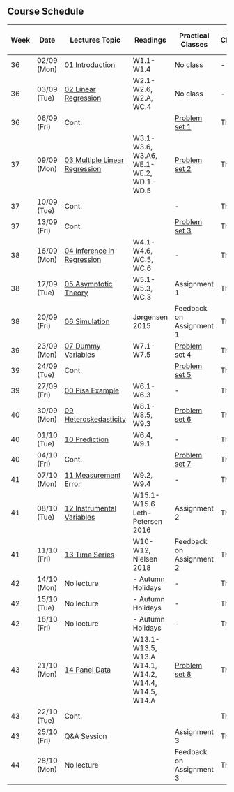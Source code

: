 ## Course Schedule
| Week | Date       | Lectures Topic                             | Readings                                          | Practical Classes           | TA Class 1 | TA Class 2 |
|------|------------|--------------------------------------------|--------------------------------------------------|-----------------------------|------------|------------|
| 36   | 02/09 (Mon)| [01 Introduction](1_lectures/01_intro)     | W1.1-W1.4                                         | No class                   | -          | -          |
| 36   | 03/09 (Tue)| [02 Linear Regression](1_lectures/02_slr)  | W2.1-W2.6, W2.A, WC.4                             | No class                   | -          | -          |
| 36   | 06/09 (Fri)| Cont.                                      |                                                   | [Problem set 1](2_class/PS1_EngelCurves)| Thor       | Daniel     |
| 37   | 09/09 (Mon)| [03 Multiple Linear Regression](1_lectures/03_mlr)| W3.1-W3.6, W3.A6, <br>WE.1-WE.2, WD.1-WD.5        | [Problem set 2](2_class/PS2_EngelCurves)          | Thor       | Pedro      |
| 37   | 10/09 (Tue)| Cont.                                      |                                                  | -                           | Thor       | Pedro      |
| 37   | 13/09 (Fri)| Cont.                                      |                                                  | [Problem set 3](2_class/PS3_Growth)          | Thor       | Daniel     |
| 38   | 16/09 (Mon)| [04 Inference in Regression](1_lectures/04_inference)| W4.1-W4.6, WC.5, WC.6                        | -                           | Thor       | Pedro      |
| 38   | 17/09 (Tue)| [05 Asymptotic Theory](1_lectures/05_asymptotics)| W5.1-W5.3, WC.3                               | Assignment 1                | Thor       | Pedro      |
| 38   | 20/09 (Fri)| [06 Simulation](1_lectures/06_simulation)  | Jørgensen 2015                                   | Feedback on Assignment 1    | Thor       | Daniel     |
| 39   | 23/09 (Mon)| [07 Dummy Variables](1_lectures/07_dummyvars)| W7.1-W7.5                                      | [Problem set 4](2_class/PS4_MonteCarlo)          | Thor       | Pedro      |
| 39   | 24/09 (Tue)| Cont.                                      |                                                   | [Problem set 5](2_class/PS5_Growth)          | Thor       | Pedro      |
| 39   | 27/09 (Fri)| [00 Pisa Example](1_lectures/08_pisa)      |  W6.1-W6.3                                               | -                           | Thor       | Daniel     |
| 40   | 30/09 (Mon)| [09 Heteroskedasticity](1_lectures/09_heteroskedasticity)| W8.1-W8.5, W9.3                            | [Problem set 6](2_class/PS6_Hedonic)          | Thor       | Pedro      |
| 40   | 01/10 (Tue)| [10 Prediction](10_prediction)             | W6.4, W9.1                   | -                           | Thor       | Pedro      |
| 40   | 04/10 (Fri)| Cont.                                      |                                       | [Problem set 7](2_class/PS7_Hedonic)          | Thor       | Daniel     |
| 41   | 07/10 (Mon)| [11 Measurement Error](11_measurementerror)| W9.2, W9.4                                        | -                           | Thor       | Pedro      |
| 41   | 08/10 (Tue)| [12 Instrumental Variables](12_iv)         | W15.1-W15.6 <br> Leth-Petersen 2016                   | Assignment 2                | Thor       | Pedro      |
| 41   | 11/10 (Fri)| [13 Time Series](12_timeseries)            | W10-W12, Nielsen 2018                             | Feedback on Assignment 2    | Thor       | Daniel     |
| 42   | 14/10 (Mon)| No lecture                                 | - Autumn Holidays                                 | -                           | Thor       | Pedro      |
| 42   | 15/10 (Tue)| No lecture                                 | - Autumn Holidays                                 | -                           | Thor       | Pedro      |
| 42   | 18/10 (Fri)| No lecture                                 | - Autumn Holidays                                 | -                           | Thor       | Daniel     |
| 43   | 21/10 (Mon)| [14 Panel Data](14_paneldata)              | W13.1-W13.5, W13.A <br>W14.1, W14.2, W14.4, W14.5, W14.A| [Problem set 8](2_class/PS8_IV)      | Thor       | Pedro      |
| 43   | 22/10 (Tue)| Cont.                                      |  |                       | Thor       | Pedro      |
| 43   | 25/10 (Fri)| Q&A Session                                | | Assignment 3             | Thor       | Daniel     |
| 44   | 28/10 (Mon)| No lecture                                 |                                                    | Feedback on Assignment 3   | Thor       | Pedro      |
